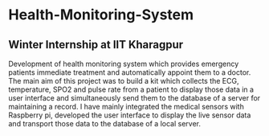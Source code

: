 # Health-Monitoring-System
## Winter Internship at IIT Kharagpur
Development of health monitoring system which provides emergency patients immediate treatment and automatically appoint them to a doctor. The main aim of this project was to build a kit which collects the ECG, temperature, SPO2 and pulse rate from a patient to display those data in a user interface and simultaneously send them to the database of a server for maintaining a record. I have mainly integrated the medical sensors with Raspberry pi, developed the user interface to display the live sensor data and transport those data to the database of a local server.